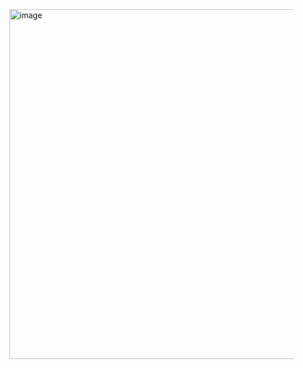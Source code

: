 <img width="1089" height="622" alt="image" src="https://github.com/user-attachments/assets/59c3bfc5-619d-4c8c-b189-b0166eb48e3f" />
